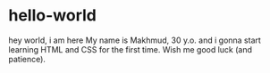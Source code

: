 # hello-world
hey world, i am here
My name is Makhmud, 30 y.o. and i gonna start learning HTML and CSS for the first time. Wish me good luck (and patience).
